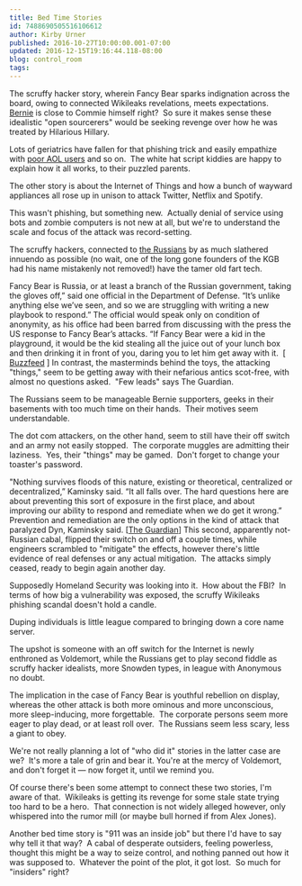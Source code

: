 ```yaml
---
title: Bed Time Stories
id: 7488690505516106612
author: Kirby Urner
published: 2016-10-27T10:00:00.001-07:00
updated: 2016-12-15T19:16:44.118-08:00
blog: control_room
tags: 
---
```


The scruffy hacker story, wherein Fancy Bear sparks indignation across the board, owing to connected Wikileaks revelations, meets expectations.
[](http://worldgame.blogspot.com/2016/09/feeling-bern.html)
[Bernie](http://worldgame.blogspot.com/2016/09/feeling-bern.html) is close to Commie himself right?  So sure it makes sense these idealistic "open sourcerers" would be seeking revenge over how he was treated by Hilarious Hillary.

Lots of geriatrics have fallen for that phishing trick and easily empathize with [poor AOL users](http://mybizmo.blogspot.com/2015/10/email-woes.html) and so on.  The white hat script kiddies are happy to explain how it all works, to their puzzled parents.

The other story is about the Internet of Things and how a bunch of wayward appliances all rose up in unison to attack Twitter, Netflix and Spotify.

This wasn't phishing, but something new.  Actually denial of service using bots and zombie computers is not new at all, but we're to understand the scale and focus of the attack was record-setting.

The scruffy hackers, connected to [the Russians](http://mybizmo.blogspot.com/2015/10/email-woes.html) by as much slathered innuendo as possible (no wait, one of the long gone founders of the KGB had his name mistakenly not removed!) have the tamer old fart tech.

Fancy Bear is Russia, or at least a branch of the Russian government, 
taking the gloves off,” said one official in the Department of Defense. 
“It’s unlike anything else we’ve seen, and so we are struggling with 
writing a new playbook to respond.” The official would speak only on 
condition of anonymity, as his office had been barred from discussing 
with the press the US response to Fancy Bear’s attacks. “If Fancy Bear 
were a kid in the playground, it would be the kid stealing all the juice
 out of your lunch box and then drinking it in front of you, daring you 
to let him get away with it.  [ [Buzzfeed](https://www.buzzfeed.com/sheerafrenkel/meet-fancy-bear-the-russian-group-hacking-the-us-election) ] 
In contrast, the masterminds behind the toys, the attacking "things," seem to be getting away with their nefarious antics scot-free, with almost no questions asked.  "Few leads" says The Guardian.

The Russians seem to be manageable Bernie supporters, geeks in their basements with too much time on their hands.  Their motives seem understandable.

The dot com attackers, on the other hand, seem to still have their off switch and an army not easily stopped.  The corporate muggles are admitting their laziness.  Yes, their "things" may be gamed.  Don't forget to change your toaster's password.

"Nothing survives floods of this nature, existing or theoretical, 
centralized or decentralized,” Kaminsky said. “It all falls over. The 
hard questions here are about preventing this sort of exposure in the 
first place, and about improving our ability to respond and remediate 
when we do get it wrong.” Prevention and remediation are the only 
options in the kind of attack that paralyzed Dyn, Kaminsky said. [[The Guardian](https://www.theguardian.com/technology/2016/oct/25/ddos-cyber-attack-dyn-internet-of-things)]
This second, apparently not-Russian cabal, flipped their switch on and off a couple times, while engineers scrambled to "mitigate" the effects, however there's little evidence of real defenses or any actual mitigation.  The attacks simply ceased, ready to begin again another day.

Supposedly Homeland Security was looking into it.  How about the FBI?  In terms of how big a vulnerability was exposed, the scruffy Wikileaks phishing scandal doesn't hold a candle.

Duping individuals is little league compared to bringing down a core name server.

The upshot is someone with an off switch for the Internet is newly enthroned as Voldemort, while the Russians get to play second fiddle as scruffy hacker idealists, more Snowden types, in league with Anonymous no doubt.

The implication in the case of Fancy Bear is youthful rebellion on display, whereas the other attack is both more ominous and more unconscious, more sleep-inducing, more forgettable.  The corporate persons seem more eager to play dead, or at least roll over.  The Russians seem less scary, less a giant to obey.

We're not really planning a lot of "who did it" stories in the latter case are we?  It's more a tale of grin and bear it. You're at the mercy of Voldemort, and don't forget it — now forget it, until we remind you.

Of course there's been some attempt to connect these two stories, I'm aware of that.  Wikileaks is getting its revenge for some stale state trying too hard to be a hero.  That connection is not widely alleged however, only whispered into the rumor mill (or maybe bull horned if from Alex Jones).

Another bed time story is "911 was an inside job" but there I'd have to say why tell it that way?  A cabal of desperate outsiders, feeling powerless, thought this might be a way to seize control, and nothing panned out how it was supposed to.  Whatever the point of the plot, it got lost.  So much for "insiders" right?